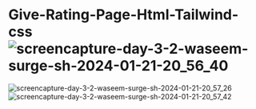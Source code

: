 # Give-Rating-Page-Html-Tailwind-css![screencapture-day-3-2-waseem-surge-sh-2024-01-21-20_56_40](https://github.com/waseem567/Give-Rating-Page-Html-Tailwind-css/assets/90834559/89a519f2-307f-462d-b885-a00aaa0a58e4)
![screencapture-day-3-2-waseem-surge-sh-2024-01-21-20_57_26](https://github.com/waseem567/Give-Rating-Page-Html-Tailwind-css/assets/90834559/6014c94d-0df0-407e-bc3a-4c080cec6e85)
![screencapture-day-3-2-waseem-surge-sh-2024-01-21-20_57_42](https://github.com/waseem567/Give-Rating-Page-Html-Tailwind-css/assets/90834559/145b276a-f501-4b8e-8001-b5dfadba9342)
